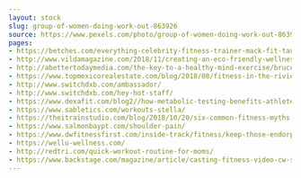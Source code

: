 ```yaml
---
layout: stock
slug: group-of-women-doing-work-out-863926
source: https://www.pexels.com/photo/group-of-women-doing-work-out-863926/
pages:
- https://betches.com/everything-celebrity-fitness-trainer-mack-fit-taught-us-gym-selfie/bruce-mars-554384-unsplash/
- http://www.vildamagazine.com/2018/11/creating-an-eco-friendly-wellness-routine/bruce-mars-554384-unsplash/
- http://abettertodaymedia.com/the-key-to-a-healthy-mind-exercise/bruce-mars-554384-unsplash/
- https://www.topmexicorealestate.com/blog/2018/08/fitness-in-the-riviera-maya/bruce-mars-554384-unsplash/
- http://www.switchdxb.com/ambassador/
- http://www.switchdxb.com/hey-hot-staff/
- https://www.dexafit.com/blog2//how-metabolic-testing-benefits-athletes
- https://www.sabletics.com/workouts-stella/
- https://theitrainstudio.com/blog/2018/10/20/six-common-fitness-myths
- https://www.salmonbaypt.com/shoulder-pain/
- https://www.dwfitnessfirst.com/inside-track/fitness/keep-those-endorphins-flowing-how-to-maintain-your-exercise-routine/
- https://wellu-wellness.com/
- http://redtri.com/quick-workout-routine-for-moms/
- https://www.backstage.com/magazine/article/casting-fitness-video-cw-series-legacies-actors-georgia-florida-66786/
---
```

